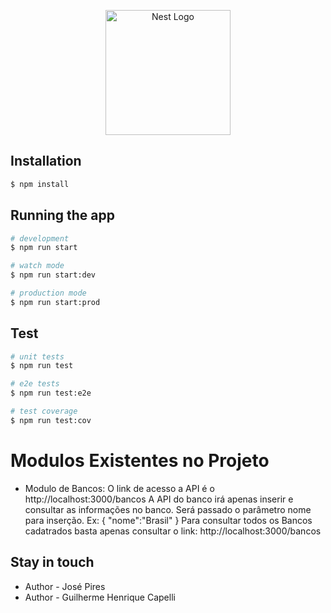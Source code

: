 <p align="center">
  <a href="http://nestjs.com/" target="blank"><img src="https://nestjs.com/img/logo-small.svg" width="200" alt="Nest Logo" /></a>
</p>

## Installation

```bash
$ npm install
```

## Running the app

```bash
# development
$ npm run start

# watch mode
$ npm run start:dev

# production mode
$ npm run start:prod
```

## Test

```bash
# unit tests
$ npm run test

# e2e tests
$ npm run test:e2e

# test coverage
$ npm run test:cov
```

# Modulos Existentes no Projeto

- Modulo de Bancos:  O link de acesso a API é o http://localhost:3000/bancos
A API do banco irá apenas inserir e consultar as informações no banco.
Será passado o parâmetro nome para inserção.
Ex:
{
    "nome":"Brasil"
}
Para consultar todos os Bancos cadatrados basta apenas consultar o link: http://localhost:3000/bancos


## Stay in touch

- Author - José Pires
- Author - Guilherme Henrique Capelli
